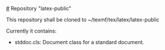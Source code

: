 [#](#) Repository "latex-public"

This repository shall be cloned to ~/texmf/tex/latex/latex-public

Currently it contains:
- stddoc.cls: Document class for a standard document.
